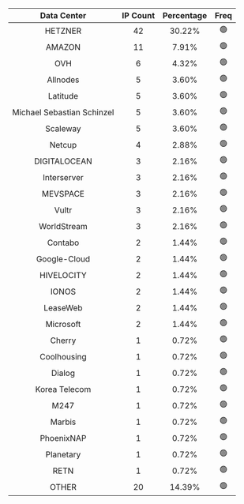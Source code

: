 | Data Center | IP Count | Percentage | Freq |
|:------------:|:--------:|:-----------:|:-----:|
| HETZNER | 42 | 30.22% | 🟢 |
| AMAZON | 11 | 7.91% | 🟢 |
| OVH | 6 | 4.32% | 🟢 |
| Allnodes | 5 | 3.60% | 🟢 |
| Latitude | 5 | 3.60% | 🟢 |
| Michael Sebastian Schinzel | 5 | 3.60% | 🟢 |
| Scaleway | 5 | 3.60% | 🟢 |
| Netcup | 4 | 2.88% | 🟢 |
| DIGITALOCEAN | 3 | 2.16% | 🟢 |
| Interserver | 3 | 2.16% | 🟢 |
| MEVSPACE | 3 | 2.16% | 🟢 |
| Vultr | 3 | 2.16% | 🟢 |
| WorldStream | 3 | 2.16% | 🟢 |
| Contabo | 2 | 1.44% | 🟢 |
| Google-Cloud | 2 | 1.44% | 🟢 |
| HIVELOCITY | 2 | 1.44% | 🟢 |
| IONOS | 2 | 1.44% | 🟢 |
| LeaseWeb | 2 | 1.44% | 🟢 |
| Microsoft | 2 | 1.44% | 🟢 |
| Cherry | 1 | 0.72% | 🟢 |
| Coolhousing | 1 | 0.72% | 🟢 |
| Dialog | 1 | 0.72% | 🟢 |
| Korea Telecom | 1 | 0.72% | 🟢 |
| M247 | 1 | 0.72% | 🟢 |
| Marbis | 1 | 0.72% | 🟢 |
| PhoenixNAP | 1 | 0.72% | 🟢 |
| Planetary | 1 | 0.72% | 🟢 |
| RETN | 1 | 0.72% | 🟢 |
| OTHER | 20 | 14.39% | 🟢 |